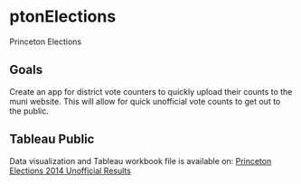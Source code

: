 # ptonElections
Princeton Elections

## Goals

Create an app for district vote counters to quickly upload their counts to the muni website. This will allow for quick unofficial vote counts to get out to the public.

## Tableau Public

Data visualization and Tableau workbook file is available on:
[Princeton Elections 2014 Unofficial Results](https://public.tableau.com/profile/code.for.princeton#!/vizhome/PrincetonMunicipalityMaptest_0/PerPersonShadedMap)
